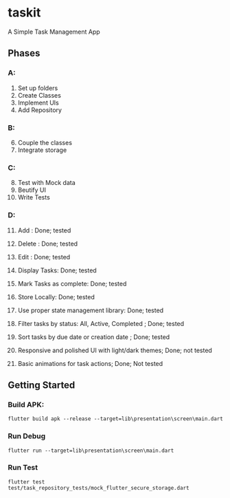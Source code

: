 # taskit

A Simple Task Management App

## Phases
### A:
1. Set up folders
2. Create Classes
3. Implement UIs
4. Add Repository

### B:
6. Couple the classes
7. Integrate storage

### C:
8. Test with Mock data
9. Beutify UI
10. Write Tests

### D:
11. Add : Done; tested
12. Delete : Done; tested
13. Edit : Done; tested
14. Display Tasks: Done; tested
15. Mark Tasks as complete: Done; tested
16. Store Locally: Done; tested
17. Use proper state management library: Done; tested
18. Filter tasks by status: All, Active, Completed ; Done;  tested
19. Sort tasks by due date or creation date ; Done; tested

20. Responsive and polished UI with light/dark themes; Done; not tested
21. Basic animations for task actions; Done; Not tested

## Getting Started

### Build APK:
```
flutter build apk --release --target=lib\presentation\screen\main.dart
```

### Run Debug
```
flutter run --target=lib\presentation\screen\main.dart
```

### Run Test
```
flutter test test/task_repository_tests/mock_flutter_secure_storage.dart
```
